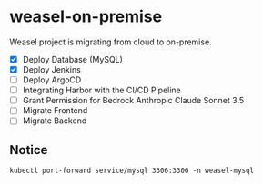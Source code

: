 # weasel-on-premise

Weasel project is migrating from cloud to on-premise.

- [x] Deploy Database (MySQL)
- [x] Deploy Jenkins
- [ ] Deploy ArgoCD
- [ ] Integrating Harbor with the CI/CD Pipeline
- [ ] Grant Permission for Bedrock Anthropic Claude Sonnet 3.5
- [ ] Migrate Frontend
- [ ] Migrate Backend

## Notice

`kubectl port-forward service/mysql 3306:3306 -n weasel-mysql`
